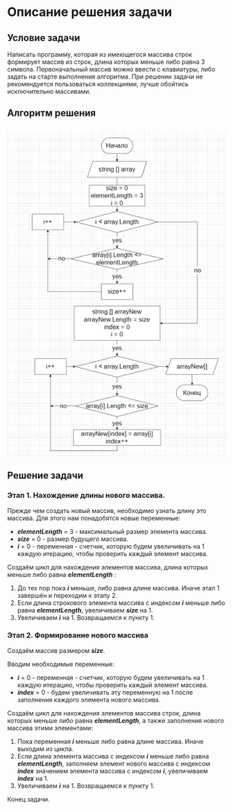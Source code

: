 # **Описание решения задачи**

## Условие задачи

Написать программу, которая из имеющегося массива строк формирует массив из строк, длина которых меньше либо равна 3 символа. Первоначальный массив можно ввести с клавиатуры, либо задать на старте выполнения алгоритма. При решении задачи не рекомендуется пользоваться коллекциями, лучше обойтись исключительно массивами.

## Алгоритм решения
![Алгоритм решения задачи](algorithm.png)

## Решение задачи

### Этап 1. Нахождение длины нового массива.

Прежде чем создать новый массив, необходимо узнать длину это массива. Для этого нам понадобятся новые переменные:
* ***elementLength*** = 3 - максимальный размер элемента массива.
* ***size*** = 0 - размер будущего массива.
* ***i*** = 0 - переменная - счетчик, которую будем увеличивать на 1 каждую итерацию, чтобы проверить каждый элемент массива.

Создаём цикл для нахождения элементов массива, длина которых меньше либо равна ***elementLength*** :

1. До тех пор пока ***i*** меньше, либо равна длине массива. Иначе этап 1 завершён и переходим к этапу 2.
2. Если длина строкового элемента массива с индексом ***i*** меньше либо равна ***elementLength***, увеличиваем ***size*** на 1.
3. Увеличиваем ***i*** на 1. Возвращаемся к пункту 1.

### Этап 2. Формирование нового массива
Создаём массив размером ***size***.

Вводим необходимые переменные:

* ***i*** = 0 - переменная - счетчик, которую будем увеличивать на 1 каждую итерацию, чтобы проверить каждый элемент массива.
* ***index*** = 0 - будем увеличивать эту переменную на 1 после заполнения каждого элемента нового массива.

Создаём цикл для нахождения элементов массива строк, длина которых меньше либо равна ***elementLength***, а также заполнения нового массива этими элементами:

1. Пока переменная ***i*** меньше либо равна длине массива. Иначе выходим из цикла.
2. Если длина элемента массива с индексом ***i*** меньше либо равна ***elementLength***, заполняем элемент нового массива c индексом ***index*** значением элемента массива с индексом ***i***, увеличиваем ***index*** на 1.
3. Увеличиваем ***i*** на 1. Возвращаемся к пункту 1.

Конец задачи.